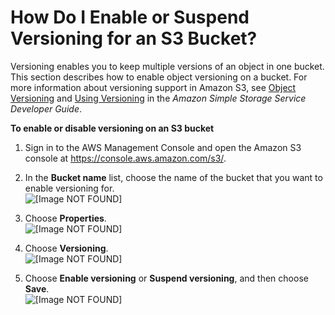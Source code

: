 # How Do I Enable or Suspend Versioning for an S3 Bucket?<a name="enable-versioning"></a>

Versioning enables you to keep multiple versions of an object in one bucket\. This section describes how to enable object versioning on a bucket\. For more information about versioning support in Amazon S3, see [Object Versioning](http://docs.aws.amazon.com/AmazonS3/latest/dev/ObjectVersioning.html) and [Using Versioning](http://docs.aws.amazon.com/AmazonS3/latest/dev/Versioning.html) in the *Amazon Simple Storage Service Developer Guide*\.

**To enable or disable versioning on an S3 bucket**

1. Sign in to the AWS Management Console and open the Amazon S3 console at [https://console\.aws\.amazon\.com/s3/](https://console.aws.amazon.com/s3/)\.

1. In the **Bucket name** list, choose the name of the bucket that you want to enable versioning for\.  
![\[Image NOT FOUND\]](http://docs.aws.amazon.com/AmazonS3/latest/user-guide/images/choose-bucket-name.png)

1. Choose **Properties**\.  
![\[Image NOT FOUND\]](http://docs.aws.amazon.com/AmazonS3/latest/user-guide/images/choose-properties-tab.png)

1. Choose **Versioning**\.  
![\[Image NOT FOUND\]](http://docs.aws.amazon.com/AmazonS3/latest/user-guide/images/choose-properties-versioning.png)

1. Choose **Enable versioning** or **Suspend versioning**, and then choose **Save**\.  
![\[Image NOT FOUND\]](http://docs.aws.amazon.com/AmazonS3/latest/user-guide/images/enable-or-disable-versioning.png)